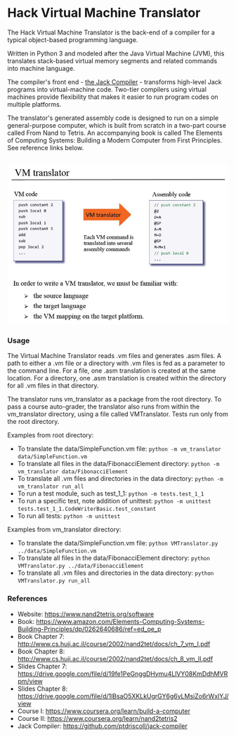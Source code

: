 # Hack Virtual Machine Translator  

The Hack Virtual Machine Translator is the back-end of a compiler for a typical object-based programming language. 

Written in Python 3 and modeled after the Java Virtual Machine (JVM), this translates stack-based virtual memory segments and related commands into machine language. 

The compiler's front end - [the Jack Compiler](https://github.com/ptdriscoll/jack-compiler) - transforms high-level Jack programs into virtual-machine code. Two-tier compilers using virtual machines provide flexibility that makes it easier to run program codes on multiple platforms.

The translator's generated assembly code is designed to run on a simple general-purpose computer, which is built from scratch in a two-part course called From Nand to Tetris. An accompanying book is called The Elements of Computing Systems: Building a Modern Computer from First Principles. See reference links below. 

<br>

<img src="img/vm-translator.png" width="675">

### Usage

The Virtual Machine Translator reads .vm files and generates .asm files. A path to either a .vm file or a directory with .vm files is fed as a parameter to the command line. For a file, one .asm translation is created at the same location. For a directory, one .asm translation is created within the directory for all .vm files in that directory.

The translator runs vm_translator as a package from the root directory. To pass a course auto-grader, the translator also runs from within the vm_translator directory, using a file called VMTranslator. Tests run only from the root directory. 

Examples from root directory:
- To translate the data/SimpleFunction.vm file: `python -m vm_translator data/SimpleFunction.vm`
- To translate all files in the data/FibonacciElement directory: `python -m vm_translator data/FibonacciElement`
- To translate all .vm files and directories in the data directory: `python -m vm_translator run_all`
- To run a test module, such as test_1_1: `python -m tests.test_1_1`
- To run a specific test, note addition of unittest: `python -m unittest tests.test_1_1.CodeWriterBasic.test_constant`
- To run all tests: `python -m unittest`

Examples from vm_translator directory:
- To translate the data/SimpleFunction.vm file: `python VMTranslator.py ../data/SimpleFunction.vm`
- To translate all files in the data/FibonacciElement directory: `python VMTranslator.py ../data/FibonacciElement`
- To translate all .vm files and directories in the data directory: `python VMTranslator.py run_all`  

### References

- Website: https://www.nand2tetris.org/software
- Book: https://www.amazon.com/Elements-Computing-Systems-Building-Principles/dp/0262640686/ref=ed_oe_p
- Book Chapter 7: http://www.cs.huji.ac.il/course/2002/nand2tet/docs/ch_7_vm_I.pdf
- Book Chapter 8: http://www.cs.huji.ac.il/course/2002/nand2tet/docs/ch_8_vm_II.pdf 
- Slides Chapter 7: https://drive.google.com/file/d/19fe1PeGnggDHymu4LlVY08KmDdhMVRpm/view
- Slides Chapter 8: https://drive.google.com/file/d/1lBsaO5XKLkUgrGY6g6vLMsiZo6rWxlYJ/view  
- Course I: https://www.coursera.org/learn/build-a-computer
- Course II: https://www.coursera.org/learn/nand2tetris2
- Jack Compiler: https://github.com/ptdriscoll/jack-compiler